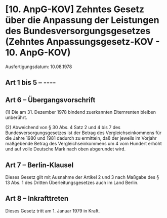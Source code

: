 # [10. AnpG-KOV] Zehntes Gesetz über die Anpassung der Leistungen des Bundesversorgungsgesetzes  (Zehntes Anpassungsgesetz-KOV - 10. AnpG-KOV)

Ausfertigungsdatum: 10.08.1978

 

## Art 1 bis 5 – ----


## Art 6 – Übergangsvorschrift

(1) Die am 31. Dezember 1978 bindend zuerkannten Elternrenten bleiben unberührt.

(2) Abweichend von § 30 Abs. 4 Satz 2 und 4 bis 7 des Bundesversorgungsgesetzes ist der Betrag des Vergleichseinkommens für die Jahre 1980 und 1981 dadurch zu ermitteln, daß der jeweils im Vorjahr maßgebende Betrag des Vergleichseinkommens um 4 vom Hundert erhöht und auf volle Deutsche Mark nach oben abgerundet wird.


## Art 7 – Berlin-Klausel

Dieses Gesetz gilt mit Ausnahme der Artikel 2 und 3 nach Maßgabe des § 13 Abs. 1 des Dritten Überleitungsgesetzes auch im Land Berlin.


## Art 8 – Inkrafttreten

Dieses Gesetz tritt am 1. Januar 1979 in Kraft.
